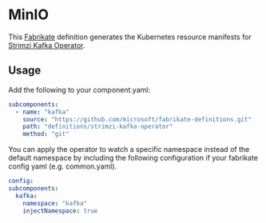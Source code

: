 # MinIO

This [Fabrikate](https://github.com/microsoft/fabrikate) definition generates the Kubernetes resource manifests for [Strimzi Kafka Operator](https://github.com/strimzi/strimzi-kafka-operator).

## Usage

Add the following to your component.yaml:

```yaml
subcomponents:
  - name: "kafka"
    source: "https://github.com/microsoft/fabrikate-definitions.git"
    path: "definitions/strimzi-kafka-operator"
    method: "git"
```

You can apply the operator to watch a specific namespace instead of the default namespace by including the following configuration if your fabrikate config yaml (e.g. common.yaml).

```yaml
config:
subcomponents:
  kafka:
    namespace: "kafka"
    injectNamespace: true
```
